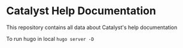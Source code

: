 # Catalyst Help Documentation

This repository contains all data about Catalyst's help documentation

To run hugo in local
`hugo server -D`
